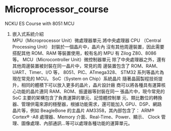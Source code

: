 # Microprocessor_course
NCKU ES Course with 8051 MCU  
1. 嵌入式系統介紹  
MPU（Microprocessor Unit）微處理器單元
 將中央處理器 CPU （Central Processing Unit） 封裝於一個晶片中，晶片內
沒有其他周邊裝置，因此需要搭配其他 ROM、RAM 等裝置使用，較有名的 MPU
有 Zilog Z80、8086 等。
MCU（Microcontroller Unit）微控制器單元
 除了中央處理器之外，還有其他周邊裝置被封裝在同一晶片中，常見的周
邊裝置包含了 ROM、RAM、UART、Timer、I/O 等， 8051、PIC、ATmega328、
STM32 系列等晶片為現在常見的 MCU。
SoC（System on Chip）系統晶片
 隨著晶圓製程技術提升，相同的體積下可以放入更多的晶片，晶片設計廠
商可以將各種具有運算核心功能的晶片連同 RAM、ROM、振盪器等封裝在同一
張晶片中，現今常見的 SoC 主要的架構包含了負責運算的單元、記憶體控制單
元、類比數位的轉換器、管理供電來源的穩壓器，根據功能需求，還可能加入
GPU、DSP、網路晶片等，例如 BeagleBone 的主晶片 AM3358，其內部包含了：
ARM® Cortex® -A8 處理器、Memory 介面、Real-Time、Power、顯示、 Clock 管
理、圖像處理、內部通訊…等可以處理各種功能的運算單元。

